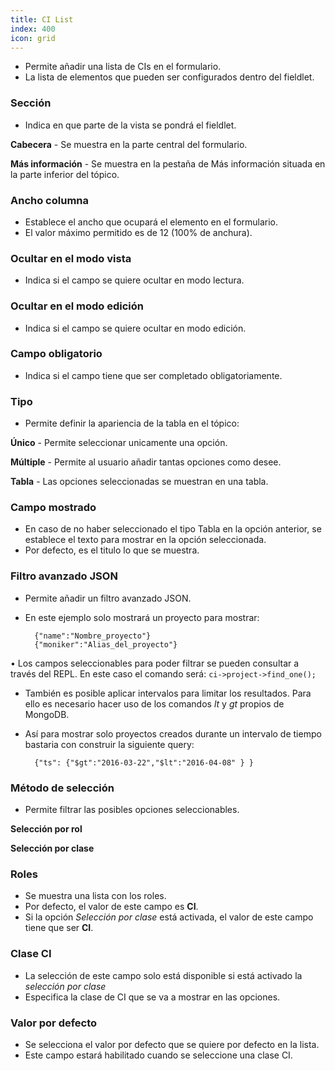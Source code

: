 ```yaml
---
title: CI List
index: 400
icon: grid
---
```

* Permite añadir una lista de CIs en el formulario.
* La lista de elementos que pueden ser configurados dentro del fieldlet.


### Sección
* Indica en que parte de la vista se pondrá el fieldlet.

**Cabecera** - Se muestra en la parte central del formulario.

**Más información** - Se muestra en la pestaña de Más información situada en la parte inferior del tópico.



### Ancho columna
* Establece el ancho que ocupará el elemento en el formulario.
* El valor máximo permitido es de 12 (100% de anchura).


### Ocultar en el modo vista
* Indica si el campo se quiere ocultar en modo lectura.


### Ocultar en el modo edición
* Indica si el campo se quiere ocultar en modo edición.


### Campo obligatorio
* Indica si el campo tiene que ser completado obligatoriamente.


### Tipo
* Permite definir la apariencia de la tabla en el tópico:  

**Único** - Permite seleccionar unicamente una opción.

**Múltiple** - Permite al usuario añadir tantas opciones como desee.

**Tabla** - Las opciones seleccionadas se muestran en una tabla.


### Campo mostrado
* En caso de no haber seleccionado el tipo Tabla en la opción anterior, se establece el texto para mostrar en la opción seleccionada.
* Por defecto, es el titulo lo que se muestra.


### Filtro avanzado JSON
* Permite añadir un filtro avanzado JSON.
* En este ejemplo solo mostrará un proyecto para mostrar:

        {"name":"Nombre_proyecto"}
        {"moniker":"Alias_del_proyecto"}



• Los campos seleccionables para poder filtrar se pueden consultar a través del REPL. En este caso el comando será: `ci->project->find_one();`

* También es posible aplicar intervalos para limitar los resultados. Para ello es necesario hacer uso de los comandos *lt* y *gt* propios de MongoDB.
* Así para mostrar solo proyectos creados durante un intervalo de tiempo bastaria con construir la siguiente query:

        {"ts": {"$gt":"2016-03-22","$lt":"2016-04-08" } }



### Método de selección
* Permite filtrar las posibles opciones seleccionables.

**Selección por rol**

**Selección por clase**


### Roles
* Se muestra una lista con los roles.
* Por defecto, el valor de este campo es **CI**.
* Si la opción *Selección por clase* está activada, el valor de este campo tiene que ser **CI**.


### Clase CI
* La selección de este campo solo está disponible si está activado la *selección por clase*
* Especifica la clase de CI que se va a mostrar en las opciones.


### Valor por defecto
* Se selecciona el valor por defecto que se quiere por defecto en la lista.
* Este campo estará habilitado cuando se seleccione una clase CI.

